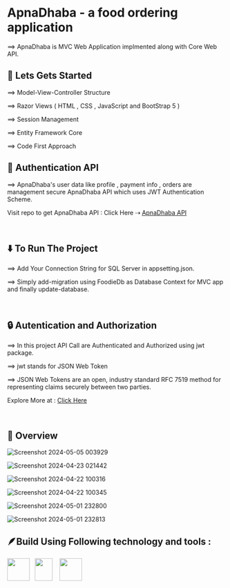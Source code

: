 # ApnaDhaba - a food ordering application


⟹ ApnaDhaba is MVC Web Application implmented along with Core Web API. 
<br>

## 🚀 Lets Gets Started

⟹ Model-View-Controller Structure

⟹ Razor Views  ( HTML , CSS , JavaScript and BootStrap 5 )

⟹ Session Management

⟹ Entity Framework Core

⟹ Code First Approach

## 👾 Authentication API 

⟹ ApnaDhaba's user data like profile , payment info , orders are management secure ApnaDhaba API which uses JWT Authentication Scheme.

Visit repo to get ApnaDhaba API : 
Click Here ⇢ <a href="https://github.com/iamjaimindamor/ApnaDhaba-API">ApnaDhaba API</a>

<br>

## ⬇️ To Run The Project

⟹ Add Your Connection String for SQL Server in appsetting.json.

⟹ Simply add-migration using FoodieDb as Database Context for MVC app and finally update-database.

<br>

## 🔒 Autentication and Authorization

⟹ In this project API Call are Authenticated and Authorized using jwt package.

⟹ jwt stands for JSON Web Token

⟹ JSON Web Tokens are an open, industry standard RFC 7519 method for representing claims securely between two parties.

Explore More at : <a href="https://jwt.io/">Click Here </a>

<br>

## 🤖 Overview

![Screenshot 2024-05-05 003929](https://github.com/user-attachments/assets/bd331af5-31d8-4938-843b-f0e549a8665d)

![Screenshot 2024-04-23 021442](https://github.com/user-attachments/assets/9e76522b-0842-4153-92ba-a053f0f90776)

![Screenshot 2024-04-22 100316](https://github.com/user-attachments/assets/5f97945c-9072-4fe8-9f37-2cbdd4017e36)

![Screenshot 2024-04-22 100345](https://github.com/user-attachments/assets/6539a3ac-7bb6-40b3-bcb8-a59f8af9b8dd)

![Screenshot 2024-05-01 232800](https://github.com/user-attachments/assets/e855d71e-5e32-4af1-a012-0fcad5bd3fcd)

![Screenshot 2024-05-01 232813](https://github.com/user-attachments/assets/5a4a2614-9be4-400f-945e-0692e9c022c3)

## 🪶Build Using Following technology and tools :
<img src="https://github.com/coherencez/tech-logos/blob/master/html5.png?raw=true" width="52px" height="52px"/> &nbsp; <img src="https://github.com/coherencez/tech-logos/blob/master/css3.png?raw=true" width="41px" height="52px"/>
&nbsp; &nbsp;<img src="https://github.com/coherencez/tech-logos/blob/master/bootstrap.png?raw=true" width="52px" height="52px"/>
